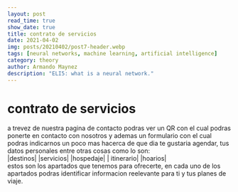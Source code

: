 ```yaml
---
layout: post
read_time: true
show_date: true
title: contrato de servicios
date: 2021-04-02
img: posts/20210402/post7-header.webp
tags: [neural networks, machine learning, artificial intelligence]
category: theory
author: Armando Maynez
description: "ELI5: what is a neural network."
---
```

# contrato de servicios   
a trevez de nuestra pagina de contacto podras ver un QR con el cual podras ponerte en contacto con nosotros y ademas un formulario con el cual podras indicarnos un poco mas hacerca de que dia te gustaria agendar, tus datos personales entre otras cosas como lo son:   
|destinos| |servicios| |hospedaje| | itinerario| |hoarios|   
estos son los apartados que tenemos para ofrecerte, en cada uno de los apartados podras identificar informacion reelevante para ti y tus planes de viaje.
 
